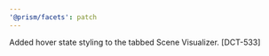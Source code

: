 ```yaml
---
'@prism/facets': patch
---
```


Added hover state styling to the tabbed Scene Visualizer. [DCT-533]
